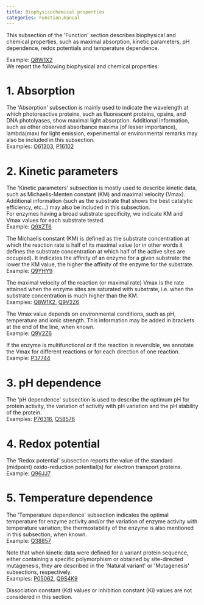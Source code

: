 ```yaml
---
title: Biophysicochemical properties
categories: Function,manual
---
```


This subsection of the 'Function' section describes biophysical and chemical properties, such as maximal absorption, kinetic parameters, pH dependence, redox potentials and temperature dependence.

Example: [Q8W1X2](https://www.uniprot.org/uniprotkb/Q8W1X2#function)  
We report the following biophysical and chemical properties:

# 1. Absorption

The 'Absorption' subsection is mainly used to indicate the wavelength at which photoreactive proteins, such as fluorescent proteins, opsins, and DNA photolyases, show maximal light absorption. Additional information, such as other observed absorbance maxima (of lesser importance), lambda(max) for light emission, experimental or environmental remarks may also be included in this subsection.  
Examples: [O61303](https://www.uniprot.org/uniprotkb/O61303#function), [P16102](https://www.uniprot.org/uniprotkb/P16102#function)

# 2. Kinetic parameters

The 'Kinetic parameters' subsection is mostly used to describe kinetic data, such as Michaelis-Menten constant (KM) and maximal velocity (Vmax). Additional information (such as the substrate that shows the best catalytic efficiency, etc...) may also be included in this subsection.  
For enzymes having a broad substrate specificity, we indicate KM and Vmax values for each substrate tested.  
Example: [Q9XZT6](https://www.uniprot.org/uniprotkb/Q9XZT6#function)

The Michaelis constant (KM) is defined as the substrate concentration at which the reaction rate is half of its maximal value (or in other words it defines the substrate concentration at which half of the active sites are occupied). It indicates the affinity of an enzyme for a given substrate: the lower the KM value, the higher the affinity of the enzyme for the substrate.  
Example: [Q9YHY9](https://www.uniprot.org/uniprotkb/Q9YHY9#function)

The maximal velocity of the reaction (or maximal rate) Vmax is the rate attained when the enzyme sites are saturated with substrate, i.e. when the substrate concentration is much higher than the KM.  
Examples: [Q8W1X2](https://www.uniprot.org/uniprotkb/Q8W1X2#function), [Q9V2Z6](https://www.uniprot.org/uniprotkb/Q9V2Z6#function)

The Vmax value depends on environmental conditions, such as pH, temperature and ionic strength. This information may be added in brackets at the end of the line, when known.  
Example: [Q9V2Z6](https://www.uniprot.org/uniprotkb/Q9V2Z6#function)

If the enzyme is multifunctional or if the reaction is reversible, we annotate the Vmax for different reactions or for each direction of one reaction.  
Example: [P37744](https://www.uniprot.org/uniprotkb/P37744#function)

# 3. pH dependence

The 'pH dependence' subsection is used to describe the optimum pH for protein activity, the variation of activity with pH variation and the pH stability of the protein.  
Examples: [P76316](https://www.uniprot.org/uniprotkb/P76316#function), [Q58576](https://www.uniprot.org/uniprotkb/Q58576#function)

# 4. Redox potential

The 'Redox potential' subsection reports the value of the standard (midpoint) oxido-reduction potential(s) for electron transport proteins.  
Example: [Q96JJ7](https://www.uniprot.org/uniprotkb/Q96JJ7#function)

# 5. Temperature dependence

The 'Temperature dependence' subsection indicates the optimal temperature for enzyme activity and/or the variation of enzyme activity with temperature variation; the thermostability of the enzyme is also mentioned in this subsection, when known.  
Example: [Q38857](https://www.uniprot.org/uniprotkb/Q38857#function)

Note that when kinetic data were defined for a variant protein sequence, either containing a specific polymorphism or obtained by site-directed mutagenesis, they are described in the 'Natural variant' or 'Mutagenesis' subsections, respectively.  
Examples: [P05062](https://www.uniprot.org/uniprotkb/P05062#function), [Q9S4K9](https://www.uniprot.org/uniprotkb/Q9S4K9#function)

Dissociation constant (Kd) values or inhibition constant (Ki) values are not considered in this section.
